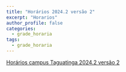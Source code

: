 ```yaml
---
title: "Horários 2024.2 versão 2"
excerpt: "Horarios"
author_profile: false
categories:
  - grade_horaria
tags:
  - grade_horaria
---
```

[Horários campus Taguatinga 2024.2 versão 2](/assets/all/horarios/2024_2_V02Turmas.pdf)
